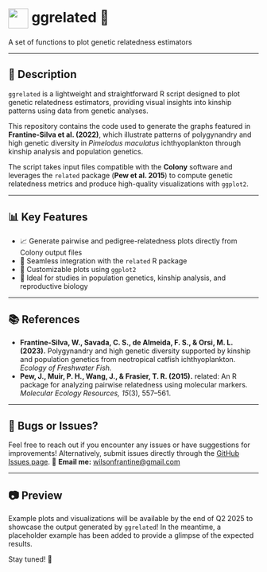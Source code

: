# <img src="https://cdn-icons-png.flaticon.com/512/1239/1239719.png" width=40px align="center"/> ggrelated 🧬

A set of functions to plot genetic relatedness estimators

---

## 📜 Description

`ggrelated` is a lightweight and straightforward R script designed to plot genetic relatedness estimators, providing visual insights into kinship patterns using data from genetic analyses.

This repository contains the code used to generate the graphs featured in **Frantine-Silva et al. (2022)**, which illustrate patterns of polygynandry and high genetic diversity in *Pimelodus maculatus* ichthyoplankton through kinship analysis and population genetics.

The script takes input files compatible with the **Colony** software and leverages the `related` package (**Pew et al. 2015**) to compute genetic relatedness metrics and produce high-quality visualizations with `ggplot2`.

---

## 📊 Key Features

- 📈 Generate pairwise and pedigree-relatedness plots directly from Colony output files
- 🧩 Seamless integration with the `related` R package
- 🎨 Customizable plots using `ggplot2`
- 🔬 Ideal for studies in population genetics, kinship analysis, and reproductive biology

---

## 📚 References

- **Frantine‐Silva, W., Savada, C. S., de Almeida, F. S., & Orsi, M. L. (2023).** Polygynandry and high genetic diversity supported by kinship and population genetics from neotropical catfish ichthyoplankton. *Ecology of Freshwater Fish.*
- **Pew, J., Muir, P. H., Wang, J., & Frasier, T. R. (2015).** related: An R package for analyzing pairwise relatedness using molecular markers. *Molecular Ecology Resources, 15*(3), 557–561.

---

## 🐞 Bugs or Issues?

Feel free to reach out if you encounter any issues or have suggestions for improvements! Alternatively, submit issues directly through the [GitHub Issues page](https://github.com/wilsonfrantine/ggrelated/issues).
📧 **Email me:** [wilsonfrantine@gmail.com](mailto\:wilsonfrantine@gmail.com)

---

## 📷 Preview

Example plots and visualizations will be available by the end of Q2 2025 to showcase the output generated by `ggrelated`! In the meantime, a placeholder example has been added to provide a glimpse of the expected results.

Stay tuned! 🚀

